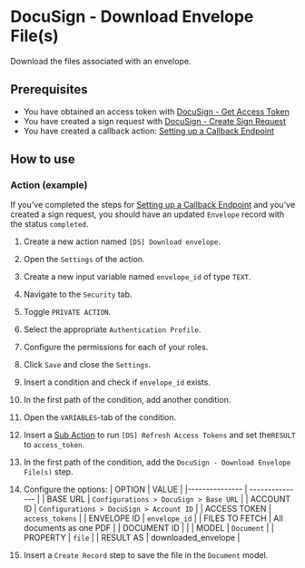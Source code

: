 # DocuSign - Download Envelope File(s)

Download the files associated with an envelope.

## Prerequisites

- You have obtained an access token with [DocuSign - Get Access Token](../docusign-get-access-token/readme.md)
- You have created a sign request with [DocuSign - Create Sign Request](../docusign-get-access-token/readme.md)
- You have created a callback action: [Setting up a Callback Endpoint](/functions/docusign-create-sign-request/readme.md#setting-up-a-callback-endpoint)

## How to use

### Action (example)

If you've completed the steps for [Setting up a Callback Endpoint](/functions/docusign-create-sign-request/readme.md#setting-up-a-callback-endpoint) and you've created a sign request, you should have an updated `Envelope` record with the status `completed`.

1. Create a new action named `[DS] Download envelope`.

2. Open the `Settings` of the action.

3. Create a new input variable named `envelope_id` of type `TEXT`.

4. Navigate to the `Security` tab.

5. Toggle `PRIVATE ACTION`.

6. Select the appropriate `Authentication Profile`.

7. Configure the permissions for each of your roles.

8. Click `Save` and close the `Settings`.

9. Insert a condition and check if `envelope_id` exists.

10. In the first path of the condition, add another condition.

11. Open the `VARIABLES`-tab of the condition.

12. Insert a [Sub Action](https://my.bettyblocks.com/block-store/a390d91f-f284-4134-b854-38312e8297ff) to run `[DS] Refresh Access Tokens` and set the`RESULT` to `access_token`.

13. In the first path of the condition, add the `DocuSign - Download Envelope File(s)` step.

14. Configure the options:
    | OPTION | VALUE |
    |--------------- | --------------- |
    | BASE URL | `Configurations > DocuSign > Base URL` |
    | ACCOUNT ID | `Configurations > DocuSign > Account ID` |
    | ACCESS TOKEN | `access_tokens` |
    | ENVELOPE ID | `envelope_id` |
    | FILES TO FETCH | All documents as one PDF |
    | DOCUMENT ID | |
    | MODEL | `Document` |
    | PROPERTY | `file` |
    | RESULT AS | downloaded_envelope |

15. Insert a `Create Record` step to save the file in the `Document` model.
